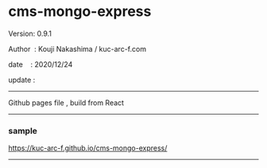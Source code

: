 ﻿# cms-mongo-express

 Version: 0.9.1

 Author  : Kouji Nakashima / kuc-arc-f.com

 date    : 2020/12/24

 update :  

***

Github pages file , build from React

***
### sample 

https://kuc-arc-f.github.io/cms-mongo-express/

***

